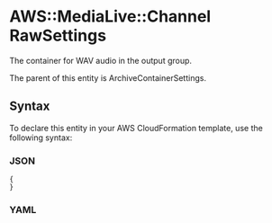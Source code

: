 # AWS::MediaLive::Channel RawSettings<a name="aws-properties-medialive-channel-rawsettings"></a>

The container for WAV audio in the output group\.

The parent of this entity is ArchiveContainerSettings\.

## Syntax<a name="aws-properties-medialive-channel-rawsettings-syntax"></a>

To declare this entity in your AWS CloudFormation template, use the following syntax:

### JSON<a name="aws-properties-medialive-channel-rawsettings-syntax.json"></a>

```
{
}
```

### YAML<a name="aws-properties-medialive-channel-rawsettings-syntax.yaml"></a>

```

```
